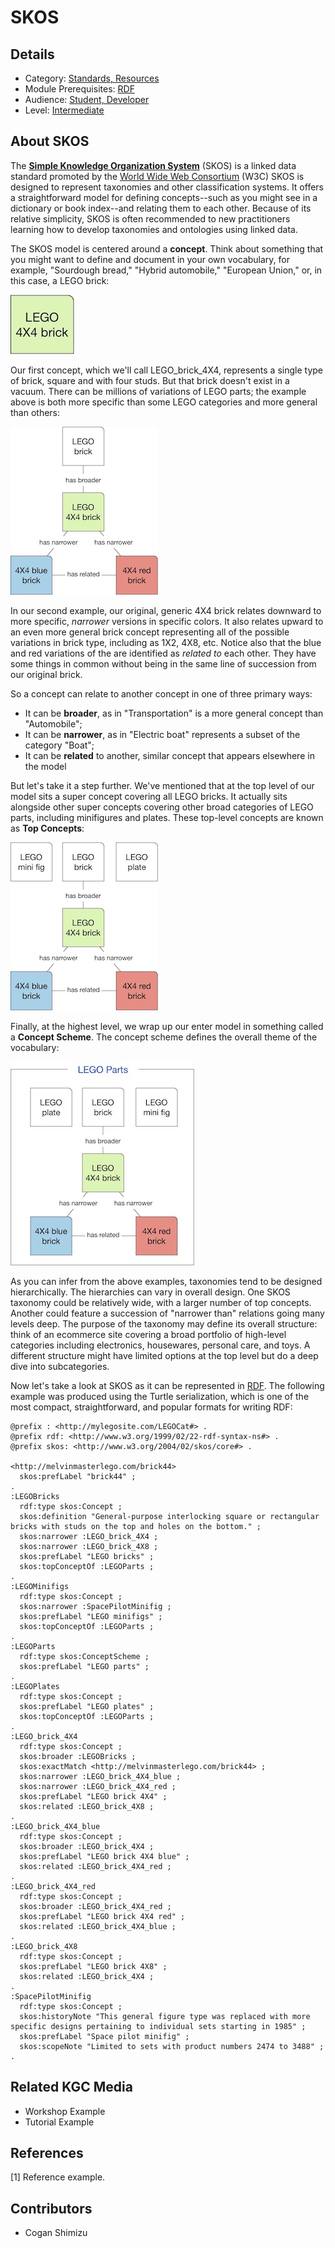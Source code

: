 # SKOS
## Details
* Category: [Standards, Resources](../categories/Standards,_Resources.md)
* Module Prerequisites: [RDF](../modules/RDF.md)
* Audience: [Student, Developer](../audiences/Student,_Developer.md)
* Level: [Intermediate](../levels/Intermediate.md)

## About SKOS
The [**Simple Knowledge Organization System**](https://www.w3.org/2004/02/skos/) (SKOS) is a linked data standard promoted by the [World Wide Web Consortium](https://www.w3.org) (W3C) SKOS is designed to represent taxonomies and other classification systems. It offers a straightforward model for defining concepts--such as you might see in a dictionary or book index--and relating them to each other. Because of its relative simplicity, SKOS is often recommended to new practitioners learning how to develop taxonomies and ontologies using linked data.

The SKOS model is centered around a **concept**. Think about something that you might want to define and document in your own vocabulary, for example, "Sourdough bread," "Hybrid automobile," "European Union," or, in this case, a LEGO brick:


![LegoBrick1](images/legobrick4401.JPG)

Our first concept, which we'll call LEGO_brick_4X4, represents a single type of brick, square and with four studs. But that brick doesn't exist in a vacuum. There can be millions of variations of LEGO parts; the example above is both more specific than some LEGO categories and more general than others:

![LegoBrick2](images/legobrick4402.JPG)

In our second example, our original, generic 4X4 brick relates downward to more specific, _narrower_ versions in specific colors. It also relates upward to an even more general brick concept representing all of the possible variations in brick type, including as 1X2, 4X8, etc. Notice also that the blue and red variations of the are identified as _related to_ each other. They have some things in common without being in the same line of succession from our original brick.

So a concept can relate to another concept in one of three primary ways:

* It can be **broader**, as in "Transportation" is a more general concept than "Automobile";
* It can be **narrower**, as in "Electric boat" represents a subset of the category "Boat";
* It can be **related** to another, similar concept that appears elsewhere in the model

But let's take it a step further. We've mentioned that at the top level of our model sits a super concept covering all LEGO bricks. It actually sits alongside other super concepts covering other broad categories of LEGO parts, including minifigures and plates. These top-level concepts are known as **Top Concepts**:

![LegoBrick3](images/legobrick4404.JPG)

Finally, at the highest level, we wrap up our enter model in something called a **Concept Scheme**. The concept scheme defines the overall theme of the vocabulary:

![LegoBrick3](images/legobrick4405.JPG)

As you can infer from the above examples, taxonomies tend to be designed hierarchically. The hierarchies can vary in overall design. One SKOS taxonomy could be relatively wide, with a larger number of top concepts. Another could feature a succession of "narrower than" relations going many levels deep. The purpose of the taxonomy may define its overall structure: think of an ecommerce site covering a broad portfolio of high-level categories including electronics, housewares, personal care, and toys. A different structure might have limited options at the top level but do a deep dive into subcategories.

Now let's take a look at SKOS as it can be represented in [RDF](../modules/RDF.md). The following example was produced using the Turtle serialization, which is one of the most compact, straightforward, and popular formats for writing RDF:

```
@prefix : <http://mylegosite.com/LEGOCat#> .
@prefix rdf: <http://www.w3.org/1999/02/22-rdf-syntax-ns#> .
@prefix skos: <http://www.w3.org/2004/02/skos/core#> .

<http://melvinmasterlego.com/brick44>
  skos:prefLabel "brick44" ;
.
:LEGOBricks
  rdf:type skos:Concept ;
  skos:definition "General-purpose interlocking square or rectangular bricks with studs on the top and holes on the bottom." ;
  skos:narrower :LEGO_brick_4X4 ;
  skos:narrower :LEGO_brick_4X8 ;
  skos:prefLabel "LEGO bricks" ;
  skos:topConceptOf :LEGOParts ;
.
:LEGOMinifigs
  rdf:type skos:Concept ;
  skos:narrower :SpacePilotMinifig ;
  skos:prefLabel "LEGO minifigs" ;
  skos:topConceptOf :LEGOParts ;
.
:LEGOParts
  rdf:type skos:ConceptScheme ;
  skos:prefLabel "LEGO parts" ;
.
:LEGOPlates
  rdf:type skos:Concept ;
  skos:prefLabel "LEGO plates" ;
  skos:topConceptOf :LEGOParts ;
.
:LEGO_brick_4X4
  rdf:type skos:Concept ;
  skos:broader :LEGOBricks ;
  skos:exactMatch <http://melvinmasterlego.com/brick44> ;
  skos:narrower :LEGO_brick_4X4_blue ;
  skos:narrower :LEGO_brick_4X4_red ;
  skos:prefLabel "LEGO brick 4X4" ;
  skos:related :LEGO_brick_4X8 ;
.
:LEGO_brick_4X4_blue
  rdf:type skos:Concept ;
  skos:broader :LEGO_brick_4X4 ;
  skos:prefLabel "LEGO brick 4X4 blue" ;
  skos:related :LEGO_brick_4X4_red ;
.
:LEGO_brick_4X4_red
  rdf:type skos:Concept ;
  skos:broader :LEGO_brick_4X4_red ;
  skos:prefLabel "LEGO brick 4X4 red" ;
  skos:related :LEGO_brick_4X4_blue ;
.
:LEGO_brick_4X8
  rdf:type skos:Concept ;
  skos:prefLabel "LEGO brick 4X8" ;
  skos:related :LEGO_brick_4X4 ;
.
:SpacePilotMinifig
  rdf:type skos:Concept ;
  skos:historyNote "This general figure type was replaced with more specific designs pertaining to individual sets starting in 1985" ;
  skos:prefLabel "Space pilot minifig" ;
  skos:scopeNote "Limited to sets with product numbers 2474 to 3488" ;
.

```


## Related KGC Media
* Workshop Example
* Tutorial Example

## References
[1] Reference example.

## Contributors
* Cogan Shimizu
